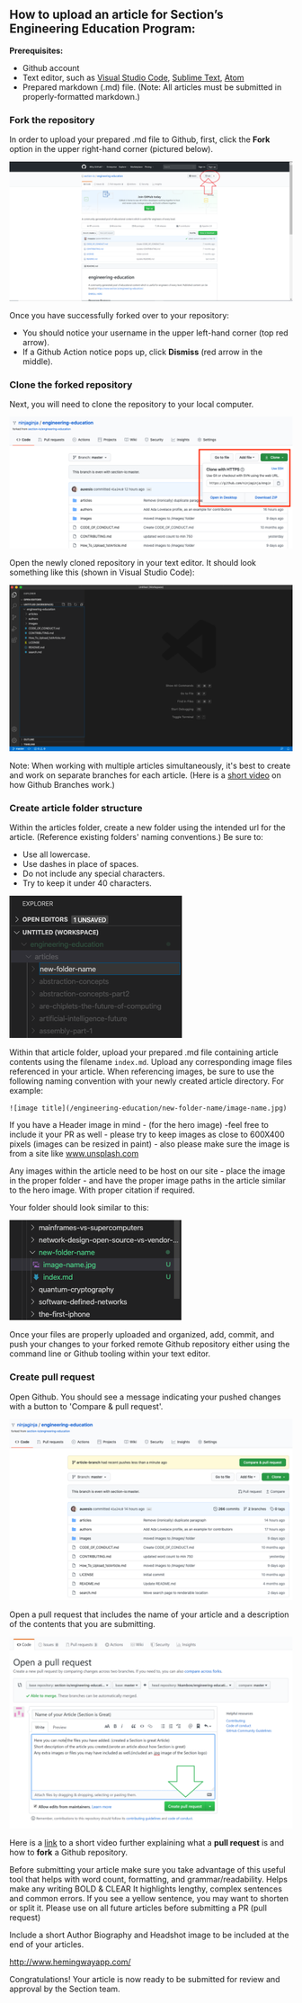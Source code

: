 ## How to upload an article for Section’s Engineering Education Program:

**Prerequisites:**
- Github account
- Text editor, such as [Visual Studio Code](https://code.visualstudio.com/), [Sublime Text](https://www.sublimetext.com/), [Atom](https://atom.io/)
- Prepared markdown (.md) file. (Note: All articles must be submitted in properly-formatted markdown.) 

### Fork the repository
In order to upload your prepared .md file to Github, first, click the **Fork** option in the upper right-hand corner (pictured below).

![Fork Image](/images/fork_image.png)

Once you have successfully forked over to your repository:
- You should notice your username in the upper left-hand corner (top red arrow).
- If a Github Action notice pops up, click **Dismiss** (red arrow in the middle).

### Clone the forked repository
Next, you will need to clone the repository to your local computer.

![clone repository](/images/clone-repository.png)

Open the newly cloned repository in your text editor. It should look something like this (shown in Visual Studio Code):

![repository text editor](/images/repository-text-editor.png)

Note: When working with multiple articles simultaneously, it's best to create and work on separate branches for each article. (Here is a [short video](https://www.youtube.com/watch?v=oPpnCh7InLY&t=577s) on how Github Branches work.)

### Create article folder structure
Within the articles folder, create a new folder using the intended url for the article. (Reference existing folders' naming conventions.) Be sure to:
- Use all lowercase.
- Use dashes in place of spaces.
- Do not include any special characters.
- Try to keep it under 40 characters.

![create article folder](/images/create-article-folder.png)

Within that article folder, upload your prepared .md file containing article contents using the filename `index.md`. Upload any corresponding image files referenced in your article. When referencing images, be sure to use the following naming convention with your newly created article directory. For example: 
```
![image title](/engineering-education/new-folder-name/image-name.jpg)
```
If you have a Header image in mind - (for the hero image) -feel free to include it your PR as well - please try to keep images as close to 600X400 pixels (images can be resized in paint) - also please make sure the image is from a site like www.unsplash.com

Any images within the article need to be host on our site - place the image in the proper folder - and have the proper image paths in the article similar to the hero image. 
With proper citation if required.

Your folder should look similar to this:

![folder contents](/images/folder-contents.png)

Once your files are properly uploaded and organized, add, commit, and push your changes to your forked remote Github repository either using the command line or Github tooling within your text editor.

### Create pull request
Open Github. You should see a message indicating your pushed changes with a button to 'Compare & pull request'.

![compare pull request](/images/compare-pull-request.png)

Open a pull request that includes the name of your article and a description of the contents that you are submitting.

![OpenPR_image](/images/openPR_image2_.PNG)

Here is a [link](https://www.youtube.com/watch?v=nT8KGYVurIU&t=47s) to a short video further explaining what a **pull request** is and how to **fork** a Github repository.

Before submitting your article make sure you take advantage of this useful tool that helps with word count, formatting, and grammar/readability.
Helps make any writing BOLD & CLEAR
It highlights lengthy, complex sentences and common errors. If you see a yellow sentence, you may want to shorten or split it.
Please use on all future articles before submitting a PR (pull request)

Include a short Author Biography and Headshot image to be included at the end of your articles.

http://www.hemingwayapp.com/

Congratulations! Your article is now ready to be submitted for review and approval by the Section team.

